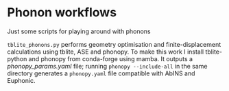 # Phonon workflows

Just some scripts for playing around with phonons

`tblite_phonons.py` performs geometry optimisation and finite-displacement calculations using tblite, ASE and phonopy. To make this work I install tblite-python and phonopy from conda-forge using mamba. It outputs a *phonopy_params.yaml* file; running `phonopy --include-all` in the same directory generates a `phonopy.yaml` file compatible with AbINS and Euphonic.
